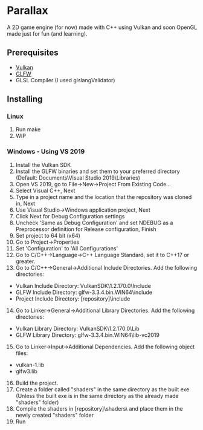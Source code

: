 # Parallax
A 2D game engine (for now) made with C++ using Vulkan and soon OpenGL made just for fun (and learning).

## Prerequisites
* [Vulkan](https://vulkan.lunarg.com/sdk/home)
* [GLFW](https://www.glfw.org/download)
* GLSL Compiler (I used glslangValidator)

## Installing
### Linux
1. Run make
2. WIP

### Windows - Using VS 2019
1. Install the Vulkan SDK
2. Install the GLFW binaries and set them to your preferred directory (Default: Documents\Visual Studio 2019\Libraries\)
3. Open VS 2019, go to File->New->Project From Existing Code...
4. Select Visual C++, Next
5. Type in a project name and the location that the repository was cloned in, Next
6. Use Visual Studio->Windows application project, Next
7. Click Next for Debug Configuration settings
8. Uncheck 'Same as Debug Configuration' and set NDEBUG as a Preprocessor definition for Release configuration, Finish
9. Set project to 64 bit (x64)
10. Go to Project->Properties
11. Set 'Configuration' to 'All Configurations'
12. Go to C/C++->Language->C++ Language Standard, set it to C++17 or greater.
13. Go to C/C++->General->Additional Include Directories. Add the following directories:
  * Vulkan Include Directory: VulkanSDK\1.2.170.0\Include
  * GLFW Include Directory: glfw-3.3.4.bin.WIN64\include
  * Project Include Directory: [repository]\include
14. Go to Linker->General->Additional Library Directories. Add the following directories:
  * Vulkan Library Directory: VulkanSDK\1.2.170.0\Lib
  * GLFW Library Directory: glfw-3.3.4.bin.WIN64\lib-vc2019
15. Go to Linker->Input->Additional Dependencies. Add the following object files:
  * vulkan-1.lib
  * glfw3.lib
16. Build the project.
17. Create a folder called "shaders" in the same directory as the built exe (Unless the built exe is in the same directory as the already made "shaders" folder)
18. Compile the shaders in [repository]\shaders\ and place them in the newly created "shaders" folder
19. Run